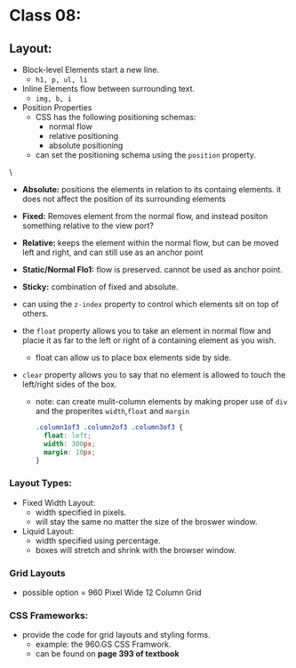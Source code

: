 # Class 08:

## Layout:

- Block-level Elements start a new line.
  - `h1, p, ul, li`
- Inline Elements flow between surrounding text.
  - `img, b, i`
- Position Properties
  - CSS has the following positioning schemas:
    - normal flow
    - relative positioning
    - absolute positioning
  - can set the positioning schema using the `position` property.

\

- **Absolute:** positions the elements in relation to its containg elements. it does not affect the position of its
  surrounding elements
- **Fixed:** Removes element from the normal flow, and instead positon something relative to the view port?
- **Relative:** keeps the element within the normal flow, but can be moved left and right, and can still use as an anchor point
- **Static/Normal Flo1:** flow is preserved. cannot be used as anchor point.
- **Sticky:** combination of fixed and absolute.

- can using the `z-index` property to control which elements sit on top of others.
- the `float` property allows you to take an element in normal flow and placie it as far to the left or right of a containing element as you wish.
  - float can allow us to place box elements side by side.
- `clear` property allows you to say that no element is allowed to touch the left/right sides of the box.

  - note: can create mulit-column elements by making proper use of
    `div` and the properites `width`,`float` and `margin`

    ```css
    .column1of3 .column2of3 .column3of3 {
      float: left;
      width: 300px;
      margin: 10px;
    }
    ```

### Layout Types:

- Fixed Width Layout:
  - width specified in pixels.
  - will stay the same no matter the size of the broswer window.
- Liquid Layout:
  - width specified using percentage.
  - boxes will stretch and shrink with the browser window.

### Grid Layouts

- possible option = 960 Pixel Wide 12 Column Grid

### CSS Frameworks:

- provide the code for grid layouts and styling forms.
  - example: the 960.GS CSS Framwork.
  - can be found on **page 393 of textbook**
